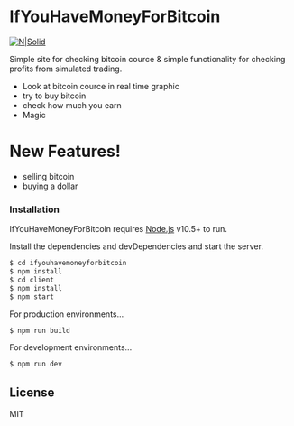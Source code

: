# IfYouHaveMoneyForBitcoin

[![N|Solid](https://image.ibb.co/nx7tO0/logo.png)](https://ifyouhavemoneyforbitcoin.herokuapp.com)

Simple site for checking bitcoin cource & simple functionality for checking profits from simulated trading.

  - Look at bitcoin cource in real time graphic
  - try to buy bitcoin
  - check how much you earn
  - Magic

# New Features!

  - selling bitcoin
  - buying a dollar


### Installation

IfYouHaveMoneyForBitcoin requires [Node.js](https://nodejs.org/) v10.5+ to run.

Install the dependencies and devDependencies and start the server.

```sh
$ cd ifyouhavemoneyforbitcoin
$ npm install
$ cd client
$ npm install
$ npm start
```

For production environments...

```sh
$ npm run build
```

For development environments...

```sh
$ npm run dev
```

License
----

MIT
